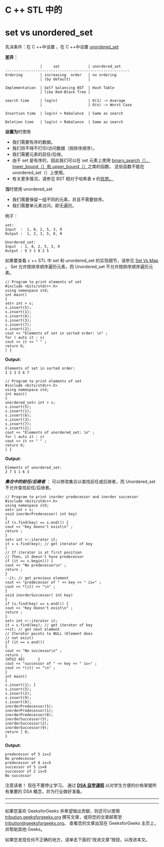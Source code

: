# C ++ STL 中的

# set vs unordered_set

先决条件：在 C ++中设置 [](https://www.geeksforgeeks.org/set-in-cpp-stl/) ，在 C ++中设置 [unordered_set](https://www.geeksforgeeks.org/unorderd_set-stl-uses/)

**差异：**

```
                |     set             | unordered_set
---------------------------------------------------------
Ordering        | increasing  order   | no ordering
                | (by default)        |

Implementation  | Self balancing BST  | Hash Table
                | like Red-Black Tree |  

search time     | log(n)              | O(1) -> Average 
                |                     | O(n) -> Worst Case

Insertion time  | log(n) + Rebalance  | Same as search

Deletion time   | log(n) + Rebalance  | Same as search

```

**设置为**时使用

*   我们需要有序的数据。
*   我们将不得不打印/访问数据（按排序顺序）。
*   我们需要元素的前任/后继。
*   由于 set 是有序的，因此我们可以在 set 元素上使用 [binary_search（），lower_bound（）和 upper_bound（）](https://www.geeksforgeeks.org/binary-search-functions-in-c-stl-binary_search-lower_bound-and-upper_bound/)之类的函数。 这些函数不能在 unordered_set（）上使用。
*   有关更多情况，请参见 BST 相对于哈希表 e 的[优势。](https://www.geeksforgeeks.org/advantages-of-bst-over-hash-table/)

**当**时使用 unordered_set

*   我们需要保留一组不同的元素，并且不需要排序。
*   我们需要单元素访问，即无遍历。

例子：

```
set:
Input  :  1, 8, 2, 5, 3, 9
Output :  1, 2, 3, 5, 8, 9

Unordered_set:
Input  : 1, 8, 2, 5, 3, 9
Output : 9 3 1 8 2 5 

```

如果要查看 c ++ STL 中 set 和 unordered_set 的实现细节，请参见 [Set Vs Map](https://www.geeksforgeeks.org/set-vs-map-c-stl/) 。 Set 允许按排序顺序遍历元素，而 Unordered_set 不允许按排序顺序遍历元素。

```
// Program to print elements of set
#include <bits/stdc++.h>
using namespace std;
int main()
{
set< int > s;
s.insert(5);
s.insert(1);
s.insert(6);
s.insert(3);
s.insert(7);
s.insert(2);
cout << "Elements of set in sorted order: \n" ;
for ( auto it : s)
cout << it << " " ;
return 0;
[ }
```

**Output:**

```
Elements of set in sorted order: 
1 2 3 5 6 7

```

```
// Program to print elements of set
#include <bits/stdc++.h>
using namespace std;
int main()
{
unordered_set< int > s;
s.insert(5);
s.insert(1);
s.insert(6);
s.insert(3);
s.insert(7);
s.insert(2);
cout << "Elements of unordered_set: \n" ;
for ( auto it : s)
cout << it << " " ;
return 0;
[ }
```

**Output:**

```
Elements of unordered_set: 
2 7 5 1 6 3

```

***集合中的前任/后继者*** ：
可以修改集合以查找前任或后继者，而 Unordered_set 不允许查找前任/后继者。

```
// Program to print inorder predecessor and inorder successor
#include <bits/stdc++.h>
using namespace std;
set< int > s;
void inorderPredecessor( int key)
{
if (s.find(key) == s.end()) {
cout << "Key doesn't exist\n" ;
return ;
}
set< int >::iterator it;
it = s.find(key); // get iterator of key
[
// If iterator is at first position
// Then, it doesn't have predecessor
if (it == s.begin()) {
cout << "No predecessor\n" ;
return ;
}
--it; // get previous element
cout << "predecessor of " << key << " is=" ;
cout << *(it) << "\n" ;
}
void inorderSuccessor( int key)
{
if (s.find(key) == s.end()) {
cout << "Key doesn't exist\n" ;
return ;
}
set< int >::iterator it;
it = s.find(key); // get iterator of key
++it; // get next element
// Iterator points to NULL (Element does
// not exist)
if (it == s.end())
{
cout << "No successor\n" ;
return ;
[HTG2 49]      }
cout << "successor of " << key << " is=" ;
cout << *(it) << "\n" ;
}
int main()
{
s.insert(1); ]
s.insert(5);
s.insert(2);
s.insert(9);
s.insert(8);
inorderPredecessor(5);
inorderPredecessor(1);
inorderPredecessor(8);
inorderSuccessor(5);
inorderSuccessor(2);
inorderSuccessor(9);
return ] 0;
}
```

**Output:**

```
predecessor of 5 is=2
No predecessor
predecessor of 8 is=5
successor of 5 is=8
successor of 2 is=5
No successor

```

注意读者！ 现在不要停止学习。 通过 [**DSA 自学课程**](https://practice.geeksforgeeks.org/courses/dsa-self-paced?utm_source=geeksforgeeks&utm_medium=article&utm_campaign=gfg_article_dsa_content_bottom) 以对学生方便的价格掌握所有重要的 DSA 概念，并为行业做好准备。

* * *

* * *

如果您喜欢 GeeksforGeeks 并希望做出贡献，则还可以使用 [tribution.geeksforgeeks.org](https://contribute.geeksforgeeks.org/) 撰写文章，或将您的文章邮寄至 tribution@geeksforgeeks.org。 查看您的文章出现在 GeeksforGeeks 主页上，并帮助其他 Geeks。

如果您发现任何不正确的地方，请单击下面的“改进文章”按钮，以改进本文。